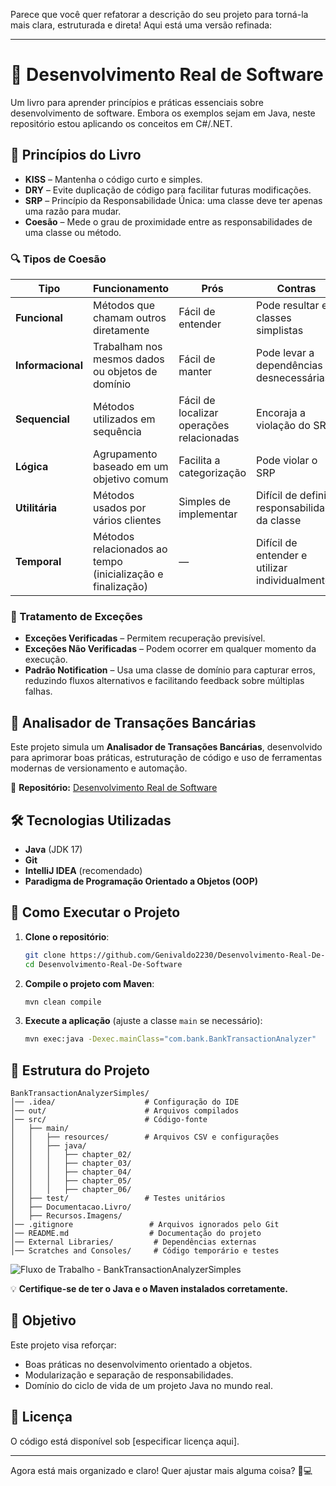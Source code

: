 Parece que você quer refatorar a descrição do seu projeto para torná-la mais clara, estruturada e direta! Aqui está uma versão refinada:

---

# 💼 Desenvolvimento Real de Software

Um livro para aprender princípios e práticas essenciais sobre desenvolvimento de software. Embora os exemplos sejam em Java, neste repositório estou aplicando os conceitos em C#/.NET.

## 📖 Princípios do Livro

- **KISS** – Mantenha o código curto e simples.
- **DRY** – Evite duplicação de código para facilitar futuras modificações.
- **SRP** – Princípio da Responsabilidade Única: uma classe deve ter apenas uma razão para mudar.
- **Coesão** – Mede o grau de proximidade entre as responsabilidades de uma classe ou método.

### 🔍 Tipos de Coesão

| Tipo | Funcionamento | Prós | Contras |
|------|--------------|------|--------|
| **Funcional** | Métodos que chamam outros diretamente | Fácil de entender | Pode resultar em classes simplistas |
| **Informacional** | Trabalham nos mesmos dados ou objetos de domínio | Fácil de manter | Pode levar a dependências desnecessárias |
| **Sequencial** | Métodos utilizados em sequência | Fácil de localizar operações relacionadas | Encoraja a violação do SRP |
| **Lógica** | Agrupamento baseado em um objetivo comum | Facilita a categorização | Pode violar o SRP |
| **Utilitária** | Métodos usados por vários clientes | Simples de implementar | Difícil de definir responsabilidade da classe |
| **Temporal** | Métodos relacionados ao tempo (inicialização e finalização) | — | Difícil de entender e utilizar individualmente |

### 🚨 Tratamento de Exceções

- **Exceções Verificadas** – Permitem recuperação previsível.
- **Exceções Não Verificadas** – Podem ocorrer em qualquer momento da execução.
- **Padrão Notification** – Usa uma classe de domínio para capturar erros, reduzindo fluxos alternativos e facilitando feedback sobre múltiplas falhas.

## 🏦 Analisador de Transações Bancárias

Este projeto simula um **Analisador de Transações Bancárias**, desenvolvido para aprimorar boas práticas, estruturação de código e uso de ferramentas modernas de versionamento e automação.

🔗 **Repositório:** [Desenvolvimento Real de Software](https://github.com/Genivaldo2230/Desenvolvimento-Real-De-Software)

## 🛠️ Tecnologias Utilizadas

- **Java** (JDK 17)
- **Git**
- **IntelliJ IDEA** (recomendado)
- **Paradigma de Programação Orientado a Objetos (OOP)**

## 🚀 Como Executar o Projeto

1. **Clone o repositório**:
   ```bash
   git clone https://github.com/Genivaldo2230/Desenvolvimento-Real-De-Software.git
   cd Desenvolvimento-Real-De-Software
   ```

2. **Compile o projeto com Maven**:
   ```bash
   mvn clean compile
   ```

3. **Execute a aplicação** (ajuste a classe `main` se necessário):
   ```bash
   mvn exec:java -Dexec.mainClass="com.bank.BankTransactionAnalyzer"
   ```

## 📁 Estrutura do Projeto

```plaintext
BankTransactionAnalyzerSimples/
│── .idea/                    # Configuração do IDE
│── out/                      # Arquivos compilados
│── src/                      # Código-fonte
│   ├── main/
│   │   ├── resources/        # Arquivos CSV e configurações
│   │   ├── java/
│   │   │   ├── chapter_02/
│   │   │   ├── chapter_03/
│   │   │   ├── chapter_04/
│   │   │   ├── chapter_05/
│   │   │   ├── chapter_06/
│   ├── test/                 # Testes unitários
│   ├── Documentacao.Livro/
│   ├── Recursos.Imagens/
│── .gitignore                 # Arquivos ignorados pelo Git
│── README.md                  # Documentação do projeto
│── External Libraries/         # Dependências externas
│── Scratches and Consoles/     # Código temporário e testes
```



![Fluxo de Trabalho - BankTransactionAnalyzerSimples](https://github.com/user-attachments/assets/612183aa-4738-4fef-8ebc-db75cb1364b0)

💡 **Certifique-se de ter o Java e o Maven instalados corretamente.**

## 🎯 Objetivo

Este projeto visa reforçar:
- Boas práticas no desenvolvimento orientado a objetos.
- Modularização e separação de responsabilidades.
- Domínio do ciclo de vida de um projeto Java no mundo real.

## 📜 Licença

O código está disponível sob [especificar licença aqui].

---

Agora está mais organizado e claro! Quer ajustar mais alguma coisa? 🚀💻
